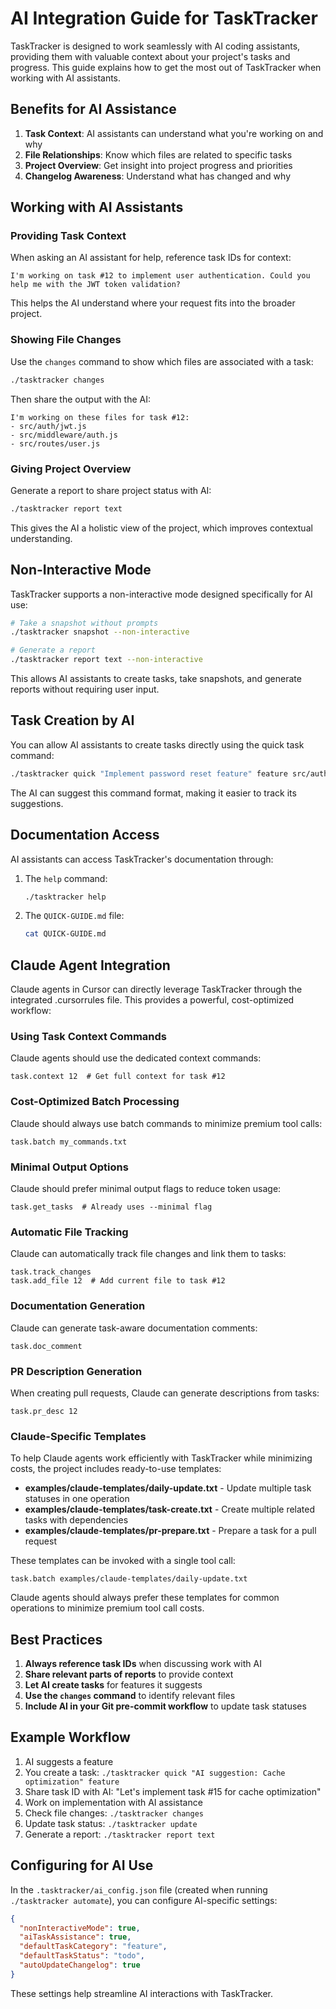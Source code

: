 # AI Integration Guide for TaskTracker

TaskTracker is designed to work seamlessly with AI coding assistants, providing them with valuable context about your project's tasks and progress. This guide explains how to get the most out of TaskTracker when working with AI assistants.

## Benefits for AI Assistance

1. **Task Context**: AI assistants can understand what you're working on and why
2. **File Relationships**: Know which files are related to specific tasks
3. **Project Overview**: Get insight into project progress and priorities
4. **Changelog Awareness**: Understand what has changed and why

## Working with AI Assistants

### Providing Task Context

When asking an AI assistant for help, reference task IDs for context:

```
I'm working on task #12 to implement user authentication. Could you help me with the JWT token validation?
```

This helps the AI understand where your request fits into the broader project.

### Showing File Changes

Use the `changes` command to show which files are associated with a task:

```bash
./tasktracker changes
```

Then share the output with the AI:

```
I'm working on these files for task #12:
- src/auth/jwt.js
- src/middleware/auth.js
- src/routes/user.js
```

### Giving Project Overview

Generate a report to share project status with AI:

```bash
./tasktracker report text
```

This gives the AI a holistic view of the project, which improves contextual understanding.

## Non-Interactive Mode

TaskTracker supports a non-interactive mode designed specifically for AI use:

```bash
# Take a snapshot without prompts
./tasktracker snapshot --non-interactive

# Generate a report
./tasktracker report text --non-interactive
```

This allows AI assistants to create tasks, take snapshots, and generate reports without requiring user input.

## Task Creation by AI

You can allow AI assistants to create tasks directly using the quick task command:

```bash
./tasktracker quick "Implement password reset feature" feature src/auth/reset.js
```

The AI can suggest this command format, making it easier to track its suggestions.

## Documentation Access

AI assistants can access TaskTracker's documentation through:

1. The `help` command:
   ```bash
   ./tasktracker help
   ```

2. The `QUICK-GUIDE.md` file:
   ```bash
   cat QUICK-GUIDE.md
   ```

## Claude Agent Integration

Claude agents in Cursor can directly leverage TaskTracker through the integrated .cursorrules file. This provides a powerful, cost-optimized workflow:

### Using Task Context Commands

Claude agents should use the dedicated context commands:

```
task.context 12  # Get full context for task #12
```

### Cost-Optimized Batch Processing

Claude should always use batch commands to minimize premium tool calls:

```
task.batch my_commands.txt
```

### Minimal Output Options

Claude should prefer minimal output flags to reduce token usage:

```
task.get_tasks  # Already uses --minimal flag
```

### Automatic File Tracking

Claude can automatically track file changes and link them to tasks:

```
task.track_changes
task.add_file 12  # Add current file to task #12
```

### Documentation Generation

Claude can generate task-aware documentation comments:

```
task.doc_comment
```

### PR Description Generation

When creating pull requests, Claude can generate descriptions from tasks:

```
task.pr_desc 12
```

### Claude-Specific Templates

To help Claude agents work efficiently with TaskTracker while minimizing costs, the project includes ready-to-use templates:

- **examples/claude-templates/daily-update.txt** - Update multiple task statuses in one operation
- **examples/claude-templates/task-create.txt** - Create multiple related tasks with dependencies
- **examples/claude-templates/pr-prepare.txt** - Prepare a task for a pull request

These templates can be invoked with a single tool call:

```
task.batch examples/claude-templates/daily-update.txt
```

Claude agents should always prefer these templates for common operations to minimize premium tool call costs.

## Best Practices

1. **Always reference task IDs** when discussing work with AI
2. **Share relevant parts of reports** to provide context
3. **Let AI create tasks** for features it suggests
4. **Use the `changes` command** to identify relevant files
5. **Include AI in your Git pre-commit workflow** to update task statuses

## Example Workflow

1. AI suggests a feature
2. You create a task: `./tasktracker quick "AI suggestion: Cache optimization" feature`
3. Share task ID with AI: "Let's implement task #15 for cache optimization"
4. Work on implementation with AI assistance
5. Check file changes: `./tasktracker changes`
6. Update task status: `./tasktracker update`
7. Generate a report: `./tasktracker report text`

## Configuring for AI Use

In the `.tasktracker/ai_config.json` file (created when running `./tasktracker automate`), you can configure AI-specific settings:

```json
{
  "nonInteractiveMode": true,
  "aiTaskAssistance": true,
  "defaultTaskCategory": "feature",
  "defaultTaskStatus": "todo",
  "autoUpdateChangelog": true
}
```

These settings help streamline AI interactions with TaskTracker. 